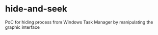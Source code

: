 # hide-and-seek
PoC for hiding process from Windows Task Manager by manipulating the graphic interface
